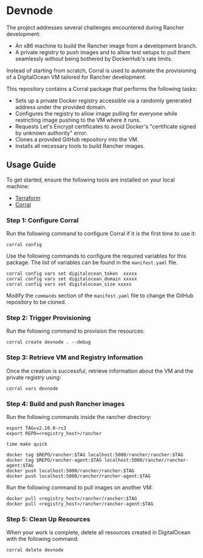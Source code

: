# Devnode

The project addresses several challenges encountered during Rancher development:
- An x86 machine to build the Rancher image from a development branch.
- A private registry to push images and to allow test setups to pull them seamlessly without being bothered by DockerHub's rate limits.

Instead of starting from scratch, Corral is used to automate the provisioning of a DigitalOcean VM tailored for Rancher development.

This repository contains a Corral package that performs the following tasks:
- Sets up a private Docker registry accessible via a randomly generated address under the provided domain.
- Configures the registry to allow image pulling for everyone while restricting image pushing to the VM where it runs.
- Requests Let's Encrypt certificates to avoid Docker's "certificate signed by unknown authority" error.
- Clones a provided GitHub repository into the VM.
- Installs all necessary tools to build Rancher images.

## Usage Guide

To get started, ensure the following tools are installed on your local machine:

- [Terraform](https://developer.hashicorp.com/terraform/install)
- [Corral](https://github.com/rancherlabs/corral)

### Step 1: Configure Corral

Run the following command to configure Corral if it is the first time to use it:

```shell
corral config
```

Use the following commands to configure the required variables for this package. 
The list of variables can be found in the `manifest.yaml` file. 

```shell
corral config vars set digitalocean_token  xxxxx
corral config vars set digitalocean_domain xxxxx
corral config vars set digitalocean_size xxxxx
```  

Modify the `commands` section of the `manifest.yaml` file to change the GitHub repository to be cloned.


### Step 2: Trigger Provisioning

Run the following command to provision the resources:

```shell
corral create devnode . --debug
```  

### Step 3: Retrieve VM and Registry Information

Once the creation is successful, retrieve information about the VM and the private registry using:

```shell
corral vars devnode 
```  

### Step 4: Build and push Rancher images

Run the following commands inside the rancher directory:

```shell
export TAG=v2.10.0-rc3
export REPO=<registry_host>/rancher

time make quick

docker tag $REPO/rancher:$TAG localhost:5000/rancher/rancher:$TAG
docker tag $REPO/rancher-agent:$TAG localhost:5000/rancher/rancher-agent:$TAG
docker push localhost:5000/rancher/rancher:$TAG
docker push localhost:5000/rancher/rancher-agent:$TAG
```

Run the following command to pull images on another VM:

```shell
docker pull <registry_host>/rancher/rancher:$TAG
docker pull <registry_host>/rancher/rancher-agent:$TAG
```


### Step 5: Clean Up Resources

When your work is complete, delete all resources created in DigitalOcean with the following command:

```shell
corral delete devnode
```  


